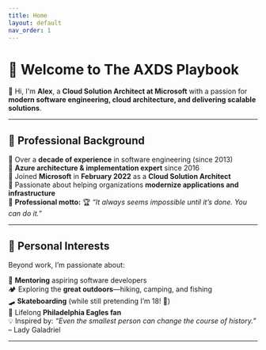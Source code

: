```yaml
---
title: Home
layout: default
nav_order: 1
---
```


# 🚀 Welcome to The AXDS Playbook

👋 Hi, I'm **Alex**, a **Cloud Solution Architect at Microsoft** with a passion for **modern software engineering, cloud architecture, and delivering scalable solutions**.

---

## **💼 Professional Background**
🔹 Over a **decade of experience** in software engineering (since 2013)  
🔹 **Azure architecture & implementation expert** since 2016  
🔹 Joined **Microsoft** in **February 2022** as a **Cloud Solution Architect**  
🔹 Passionate about helping organizations **modernize applications and infrastructure**  
🔹 **Professional motto:** 🏆 *“It always seems impossible until it’s done. You can do it.”*

---

## **🌟 Personal Interests**
Beyond work, I’m passionate about:

🏫 **Mentoring** aspiring software developers  
🏕️ Exploring the **great outdoors**—hiking, camping, and fishing  
🛹 **Skateboarding** (while still pretending I’m 18! 🤘)  
🦅 Lifelong **Philadelphia Eagles fan**  
💡 Inspired by: *“Even the smallest person can change the course of history.”* – Lady Galadriel  

---
